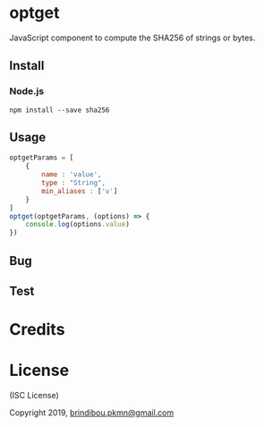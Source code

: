 # optget

JavaScript component to compute the SHA256 of strings or bytes.

## Install

### Node.js

    npm install --save sha256

## Usage

```js
optgetParams = [
    {
        name : 'value',
        type : "String",
        min_aliases : ['v']
    }
]
optget(optgetParams, (options) => {
    console.log(options.value)
})
```

## Bug

## Test

# Credits

# License

(ISC License)

Copyright 2019, <brindibou.pkmn@gmail.com>